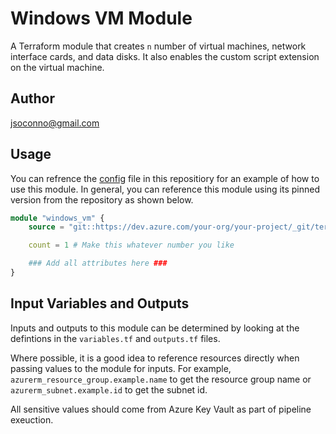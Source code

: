 # Windows VM Module
A Terraform module that creates `n` number of virtual machines, network interface cards, and data disks.  It also enables the custom script extension on the virtual machine.

## Author
jsoconno@gmail.com

## Usage

You can refrence the [config](config/main.tf) file in this repositiory for an example of how to use this module.  In general, you can reference this module using its pinned version from the repository as shown below.

```Terraform
module "windows_vm" {
    source = "git::https://dev.azure.com/your-org/your-project/_git/terraform-module-windows-vm?ref=v1.0.5"

    count = 1 # Make this whatever number you like

    ### Add all attributes here ###
}
```

## Input Variables and Outputs
Inputs and outputs to this module can be determined by looking at the defintions in the `variables.tf` and `outputs.tf` files.

Where possible, it is a good idea to reference resources directly when passing values to the module for inputs.  For example, `azurerm_resource_group.example.name` to get the resource group name or `azurerm_subnet.example.id` to get the subnet id.  

All sensitive values should come from Azure Key Vault as part of pipeline exeuction.